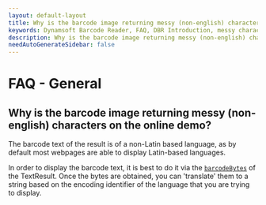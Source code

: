 ```yaml
---
layout: default-layout
title: Why is the barcode image returning messy (non-english) characters on the online demo?
keywords: Dynamsoft Barcode Reader, FAQ, DBR Introduction, messy characters, non-English characters
description: Why is the barcode image returning messy (non-english) characters on the online demo?
needAutoGenerateSidebar: false
---
```


# FAQ - General

## Why is the barcode image returning messy (non-english) characters on the online demo?

The barcode text of the result is of a non-Latin based language, as by default most webpages are able to display Latin-based languages. 

In order to display the barcode text, it is best to do it via the [`barcodeBytes`](https://www.dynamsoft.com/barcode-reader/programming/c-cplusplus/struct/TextResult.html?src=c&&ver=latest#barcodebytes) of the TextResult. Once the bytes are obtained, you can 'translate' them to a string based on the encoding identifier of the language that you are trying to display.